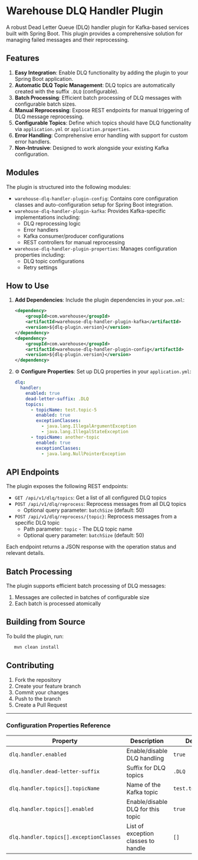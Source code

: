 # Warehouse DLQ Handler Plugin

A robust Dead Letter Queue (DLQ) handler plugin for Kafka-based services built with Spring Boot. This plugin provides a comprehensive solution for managing failed messages and their reprocessing.

## Features

1. **Easy Integration**: Enable DLQ functionality by adding the plugin to your Spring Boot application.
2. **Automatic DLQ Topic Management**: DLQ topics are automatically created with the suffix `.DLQ` (configurable).
3. **Batch Processing**: Efficient batch processing of DLQ messages with configurable batch sizes.
4. **Manual Reprocessing**: Expose REST endpoints for manual triggering of DLQ message reprocessing.
5. **Configurable Topics**: Define which topics should have DLQ functionality via `application.yml` or `application.properties`.
6. **Error Handling**: Comprehensive error handling with support for custom error handlers.
7. **Non-Intrusive**: Designed to work alongside your existing Kafka configuration.

## Modules

The plugin is structured into the following modules:

* `warehouse-dlq-handler-plugin-config`: Contains core configuration classes and auto-configuration setup for Spring Boot integration.
* `warehouse-dlq-handler-plugin-kafka`: Provides Kafka-specific implementations including:
  - DLQ reprocessing logic
  - Error handlers
  - Kafka consumer/producer configurations
  - REST controllers for manual reprocessing
* `warehouse-dlq-handler-plugin-properties`: Manages configuration properties including:
  - DLQ topic configurations
  - Retry settings

## How to Use

1. **Add Dependencies**: Include the plugin dependencies in your `pom.xml`:

    ```xml
    <dependency>
        <groupId>com.warehouse</groupId>
        <artifactId>warehouse-dlq-handler-plugin-kafka</artifactId>
        <version>${dlq-plugin.version}</version>
    </dependency>
    <dependency>
        <groupId>com.warehouse</groupId>
        <artifactId>warehouse-dlq-handler-plugin-config</artifactId>
        <version>${dlq-plugin.version}</version>
    </dependency>
    ```

2. ⚙️ **Configure Properties**: Set up DLQ properties in your `application.yml`:

    ```yaml
    dlq:
      handler:
        enabled: true
        dead-letter-suffix: .DLQ
        topics:
          - topicName: test.topic-5
            enabled: true
            exceptionClasses:
              - java.lang.IllegalArgumentException
              - java.lang.IllegalStateException
          - topicName: another-topic
            enabled: true
            exceptionClasses:
              - java.lang.NullPointerException
    ```

## API Endpoints

The plugin exposes the following REST endpoints:

* `GET /api/v1/dlq/topics`: Get a list of all configured DLQ topics
* `POST /api/v1/dlq/reprocess`: Reprocess messages from all DLQ topics
  * Optional query parameter: `batchSize` (default: 50)
* `POST /api/v1/dlq/reprocess/{topic}`: Reprocess messages from a specific DLQ topic
  * Path parameter: `topic` - The DLQ topic name
  * Optional query parameter: `batchSize` (default: 50)

Each endpoint returns a JSON response with the operation status and relevant details.

## Batch Processing

The plugin supports efficient batch processing of DLQ messages:

1. Messages are collected in batches of configurable size
2. Each batch is processed atomically

## Building from Source

To build the plugin, run:

```bash
   mvn clean install
```

## Contributing

1. Fork the repository
2. Create your feature branch
3. Commit your changes
4. Push to the branch
5. Create a Pull Request

---

### Configuration Properties Reference

| Property | Description | Default         |
|----------|-------------|-----------------|
| `dlq.handler.enabled` | Enable/disable DLQ handling | `true`          |
| `dlq.handler.dead-letter-suffix` | Suffix for DLQ topics | `.DLQ`          |
| `dlq.handler.topics[].topicName` | Name of the Kafka topic | `test.topic.name` |
| `dlq.handler.topics[].enabled` | Enable/disable DLQ for this topic | `true`          |
| `dlq.handler.topics[].exceptionClasses` | List of exception classes to handle | `[]`            |